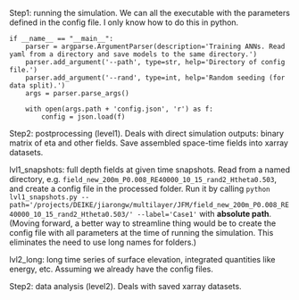 Step1: running the simulation. We can all the executable with the parameters defined in the config file. I only know how to do this in python.

```
if __name__ == "__main__":
    parser = argparse.ArgumentParser(description='Training ANNs. Read yaml from a directory and save models to the same directory.')
    parser.add_argument('--path', type=str, help='Directory of config file.')
    parser.add_argument('--rand', type=int, help='Random seeding (for data split).')
    args = parser.parse_args()
    
    with open(args.path + 'config.json', 'r') as f:
        config = json.load(f)
```

Step2: postprocessing (level1). Deals with direct simulation outputs: binary matrix of eta and other fields. Save assembled space-time fields into xarray datasets.

lvl1_snapshots: full depth fields at given time snapshots. 
Read from a named directory, e.g. `field_new_200m_P0.008_RE40000_10_15_rand2_Htheta0.503`, and create a config file in the processed folder. Run it by calling `python lvl1_snapshots.py --path='/projects/DEIKE/jiarongw/multilayer/JFM/field_new_200m_P0.008_RE40000_10_15_rand2_Htheta0.503/' --label='Case1'` with **absolute path**. (Moving forward, a better way to streamline thing would be to create the config file with all parameters at the time of running the simulation. This eliminates the need to use long names for folders.)

lvl2_long: long time series of surface elevation, integrated quantities like energy, etc.
Assuming we already have the config files.


Step2: data analysis (level2). Deals with saved xarray datasets.